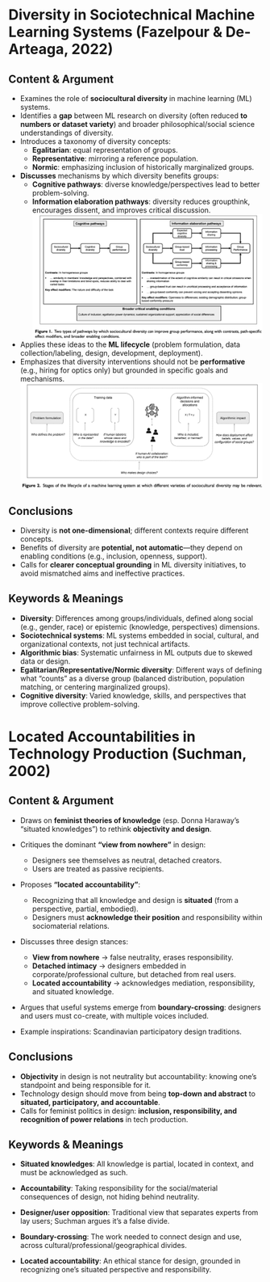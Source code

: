 # Diversity in Sociotechnical Machine Learning Systems (Fazelpour & De-Arteaga, 2022)

## Content & Argument
* Examines the role of **sociocultural diversity** in machine learning (ML) systems.
* Identifies a **gap** between ML research on diversity (often reduced **to numbers or dataset variety**) and broader philosophical/social science understandings of diversity.
* Introduces a taxonomy of diversity concepts:
  * **Egalitarian**: equal representation of groups.
  * **Representative**: mirroring a reference population.
  * **Normic**: emphasizing inclusion of historically marginalized groups.
* **Discusses** mechanisms by which diversity benefits groups:
  * **Cognitive pathways**: diverse knowledge/perspectives lead to better problem-solving.
  * **Information elaboration pathways**: diversity reduces groupthink, encourages dissent, and improves critical discussion.
![alt text](image.png)
* Applies these ideas to the **ML lifecycle** (problem formulation, data collection/labeling, design, development, deployment).
* Emphasizes that diversity interventions should not be **performative** (e.g., hiring for optics only) but grounded in specific goals and mechanisms.
![alt text](image-1.png)

## Conclusions
* Diversity is **not one-dimensional**; different contexts require different concepts.
* Benefits of diversity are **potential, not automatic**—they depend on enabling conditions (e.g., inclusion, openness, support).
* Calls for **clearer conceptual grounding** in ML diversity initiatives, to avoid mismatched aims and ineffective practices.

## Keywords & Meanings
* **Diversity**: Differences among groups/individuals, defined along social (e.g., gender, race) or epistemic (knowledge, perspectives) dimensions.
* **Sociotechnical systems**: ML systems embedded in social, cultural, and organizational contexts, not just technical artifacts.
* **Algorithmic bias**: Systematic unfairness in ML outputs due to skewed data or design.
* **Egalitarian/Representative/Normic diversity**: Different ways of defining what “counts” as a diverse group (balanced distribution, population matching, or centering marginalized groups).
* **Cognitive diversity**: Varied knowledge, skills, and perspectives that improve collective problem-solving.

# Located Accountabilities in Technology Production (Suchman, 2002)

## Content & Argument
* Draws on **feminist theories of knowledge** (esp. Donna Haraway’s “situated knowledges”) to rethink **objectivity and design**.
* Critiques the dominant **“view from nowhere”** in design:
  * Designers see themselves as neutral, detached creators.
  * Users are treated as passive recipients.
* Proposes **“located accountability”**:
  * Recognizing that all knowledge and design is **situated** (from a perspective, partial, embodied).
  * Designers must **acknowledge their position** and responsibility within sociomaterial relations.
* Discusses three design stances:
  * **View from nowhere** → false neutrality, erases responsibility.
  * **Detached intimacy** → designers embedded in corporate/professional culture, but detached from real users.
  * **Located accountability** → acknowledges mediation, responsibility, and situated knowledge.

* Argues that useful systems emerge from **boundary-crossing**: designers and users must co-create, with multiple voices included.

* Example inspirations: Scandinavian participatory design traditions.

## Conclusions
* **Objectivity** in design is not neutrality but accountability: knowing one’s standpoint and being responsible for it.
* Technology design should move from being **top-down and abstract** to **situated, participatory, and accountable**.
* Calls for feminist politics in design: **inclusion, responsibility, and recognition of power relations** in tech production.

## Keywords & Meanings
* **Situated knowledges**: All knowledge is partial, located in context, and must be acknowledged as such.

* **Accountability**: Taking responsibility for the social/material consequences of design, not hiding behind neutrality.

* **Designer/user opposition**: Traditional view that separates experts from lay users; Suchman argues it’s a false divide.

* **Boundary-crossing**: The work needed to connect design and use, across cultural/professional/geographical divides.

* **Located accountability**: An ethical stance for design, grounded in recognizing one’s situated perspective and responsibility.